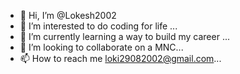- 👋 Hi, I’m @Lokesh2002
- 👀 I’m interested to do coding for life ...
- 🌱 I’m currently learning a way to build my career ...
- 💞️ I’m looking to collaborate on a MNC...
- 📫 How to reach me loki29082002@gmail.com...

<!---
Lokesh2002/Lokesh2002 is a ✨ special ✨ repository because its `README.md` (this file) appears on your GitHub profile.
You can click the Preview link to take a look at your changes.
--->
